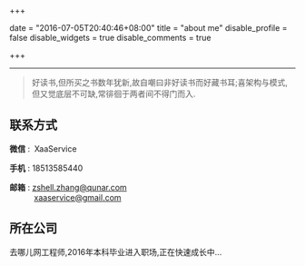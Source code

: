 +++

date = "2016-07-05T20:40:46+08:00"
title = "about me"
disable_profile = false
disable_widgets = true
disable_comments = true

+++

----------

>好读书,但所买之书数年犹新,故自嘲曰非好读书而好藏书耳;喜架构与模式,但又觉底层不可缺,常徘徊于两者间不得门而入.

## 联系方式

**微信** : &nbsp;XaaService

**手机** : 18513585440

**邮箱** : zshell.zhang@qunar.com  
&nbsp;&nbsp;&nbsp;&nbsp;&nbsp;&nbsp;&nbsp;&nbsp;&nbsp;&nbsp;&nbsp;xaaservice@gmail.com

## 所在公司

去哪儿网工程师,2016年本科毕业进入职场,正在快速成长中...

